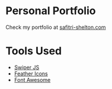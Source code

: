 # Personal Portfolio
Check my portfolio at [safitri-shelton.com](safitri-shelton.com)

# Tools Used
* [Swiper JS](https://swiperjs.com/)
* [Feather Icons](https://feathericons.com/)
* [Font Awesome](https://fontawesome.com/)
